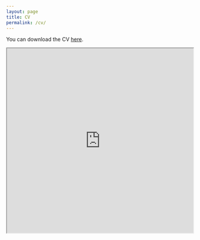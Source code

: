 ```yaml
---
layout: page
title: CV
permalink: /cv/
---
```


You can download the CV [here](http://tylerreny.github.io/pdf/cv_reny.pdf).

<iframe title="Tyler Reny CV" src="http://tylerreny.github.io/pdf/cv_reny.pdf" width="100%" height="500px"></iframe>
